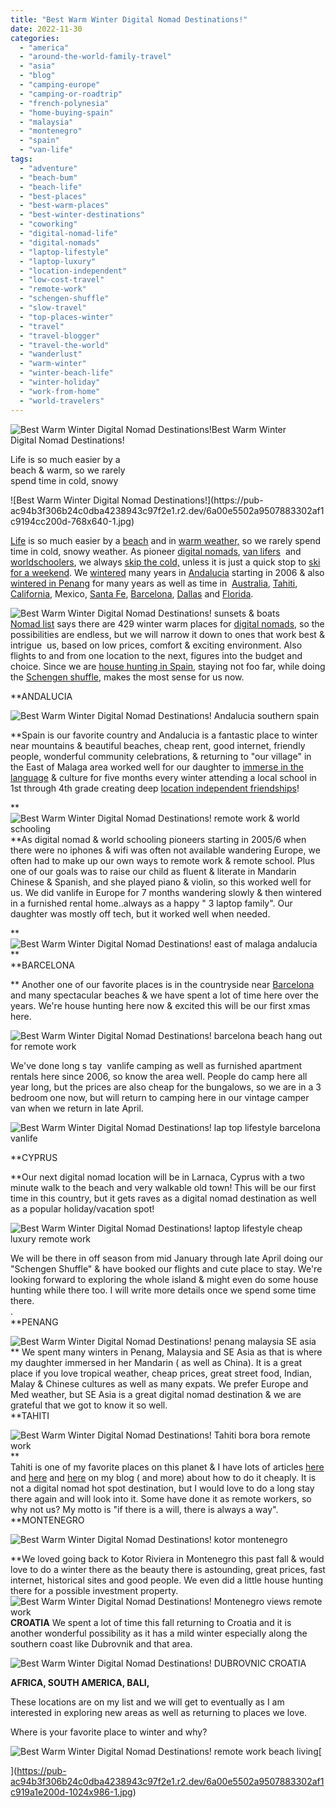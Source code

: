```yaml
---
title: "Best Warm Winter Digital Nomad Destinations!"
date: 2022-11-30
categories: 
  - "america"
  - "around-the-world-family-travel"
  - "asia"
  - "blog"
  - "camping-europe"
  - "camping-or-roadtrip"
  - "french-polynesia"
  - "home-buying-spain"
  - "malaysia"
  - "montenegro"
  - "spain"
  - "van-life"
tags: 
  - "adventure"
  - "beach-bum"
  - "beach-life"
  - "best-places"
  - "best-warm-places"
  - "best-winter-destinations"
  - "coworking"
  - "digital-nomad-life"
  - "digital-nomads"
  - "laptop-lifestyle"
  - "laptop-luxury"
  - "location-independent"
  - "low-cost-travel"
  - "remote-work"
  - "schengen-shuffle"
  - "slow-travel"
  - "top-places-winter"
  - "travel"
  - "travel-blogger"
  - "travel-the-world"
  - "wanderlust"
  - "warm-winter"
  - "winter-beach-life"
  - "winter-holiday"
  - "work-from-home"
  - "world-travelers"
---
```


![Best Warm Winter  Digital Nomad Destinations!](https://pub-ac94b3f306b24c0dba4238943c97f2e1.r2.dev/6a00e5502a9507883302af1c9194c3200d-1024x853-1.jpg)Best Warm Winter  
Digital Nomad Destinations!  
  
Life is so much easier by a  
beach & warm, so we rarely  
spend time in cold, snowy 

<!--more--> ![Best Warm Winter  Digital Nomad Destinations!](https://pub-ac94b3f306b24c0dba4238943c97f2e1.r2.dev/6a00e5502a9507883302af1c9194cc200d-768x640-1.jpg)  
[Life](http://soultravelers3new.local/2022/03/retirement-traveling-around-the-world.html) is so much easier by a [beach](http://soultravelers3new.local/2022/05/cheap-furnished-rentals-in-barcelona-beach-resort.html) and in [warm weather,](http://soultravelers3new.local/2013/01/best-white-sand-beach-.html) so we rarely spend time in cold, snowy weather. As pioneer [digital nomads](http://soultravelers3new.local/2022/09/vacation-vs-full-time-travel-digital-nomad-lifestyle.html), [van lifers](http://soultravelers3new.local/2022/06/tiny-house-on-wheels-vintage-rv-remodel-.html#more)  and [worldschoolers](http://soultravelers3new.local/2013/01/world-school-education-at-its-best-.html), we always [skip the cold,](http://soultravelers3new.local/2013/02/winter-camping-in-europe.html) unless it is just a quick stop to [ski for a weekend](http://soultravelers3new.local/2012/12/skiing-in-southern-spain.html). We [wintered](http://soultravelers3new.local/2009/11/lifestyle-design-a-winter-in-spain-extendedtravel-digitalnomad-miniretirement-4hww-travel.html) many years in [Andalucia](http://soultravelers3new.local/2009/11/whats-a-spain-winter-rental-like-extended-travel-digital-nomad-4hww-vacation-.html) starting in 2006 & also [wintered in Penang](http://soultravelers3new.local/2011/01/tropical-winter-home-in-penang-malaysia-location-indenpendent-digital-nomad-long-term-travel-tips-.html) for many years as well as time in  [Australia](http://soultravelers3new.local/2014/01/mozart-meeting-soultravelers3-blog-readers-around-the-world.html), [Tahiti](http://soultravelers3new.local/2013/01/bora-bora-overwater-bungalows-tahiti-cheap-luxury.html), [California](http://soultravelers3new.local/2014/01/california-winter-beach-escape-.html), Mexico, [Santa Fe](http://soultravelers3new.local/2014/02/romantic-winter-getaway-santa-fe.html), [Barcelona](http://soultravelers3new.local/2022/04/21-of-the-best-things-to-do-in-barcelona-in-2022.html), [Dallas](http://soultravelers3new.local/2014/02/best-extended-stay-hotel-in-dallas-hawthorn-suites-addison-galleria.html) and [Florida](http://soultravelers3new.local/2013/01/best-budget-tropical-escape-bahia-honda-by-key-west.html).   
  
![Best Warm Winter  Digital Nomad Destinations! sunsets & boats ](https://pub-ac94b3f306b24c0dba4238943c97f2e1.r2.dev/6a00e5502a9507883302af14a7e422200b-150x150-1.jpg)  
[Nomad list](https://nomadlist.com/warm-places-in-the-winter) says there are 429 winter warm places for [digital nomads](http://soultravelers3new.local/2022/08/-europes-cheapest-digital-nomad-haven-bansko.html#more), so the possibilities are endless, but we will narrow it down to ones that work best & intrigue  us, based on low prices, comfort & exciting environment. Also flights to and from one location to the next, figures into the budget and choice. Since we are [house hunting in Spain](http://soultravelers3new.local/2022/07/americans-house-hunting-in-spain-home-buying-abroad-.html), staying not foo far, while doing the [Schengen shuffle](http://soultravelers3new.local/2022/04/top-tips-for-planning-a-summer-trip-to-europe-2022-cheaply.html#more), makes the most sense for us now.   
  
**ANDALUCIA  
  
![Best Warm Winter Digital Nomad Destinations!  Andalucia southern spain ](https://pub-ac94b3f306b24c0dba4238943c97f2e1.r2.dev/6a00e5502a9507883302af1c91953a200d.jpg)  
  
**Spain is our favorite country and Andalucia is a fantastic place to winter near mountains & beautiful beaches, cheap rent, good internet, friendly people, wonderful community celebrations, & returning to "our village" in the East of Malaga area worked well for our daughter to [immerse in the language](http://soultravelers3new.local/2013/05/learning-spanish-in-spain.html) & culture for five months every winter attending a local school in 1st through 4th grade creating deep [location independent friendships](http://soultravelers3new.local/2011/02/kids-friends-travel-on-the-ultimate-family-adventure.html)!   
  
**![Best Warm Winter Digital Nomad Destinations!  remote work & world schooling ](https://pub-ac94b3f306b24c0dba4238943c97f2e1.r2.dev/6a00e5502a9507883302af14a7e4ce200b.jpg)  
**As digital nomad & world schooling pioneers starting in 2005/6 when there were no iphones & wifi was often not available wandering Europe, we often had to make up our own ways to remote work & remote school. Plus one of our goals was to raise our child as fluent & literate in Mandarin Chinese & Spanish, and she played piano & violin, so this worked well for us. We did vanlife in Europe for 7 months wandering slowly & then wintered in a furnished rental home..always as a happy " 3 laptop family". Our daughter was mostly off tech, but it worked well when needed.   
  
**![Best Warm Winter Digital Nomad Destinations!  east of malaga andalucia ](https://pub-ac94b3f306b24c0dba4238943c97f2e1.r2.dev/6a00e5502a9507883302af1c9195a7200d-150x150-1.jpg)  
**  
**BARCELONA  
  
** Another one of our favorite places is in the countryside near [Barcelona](http://soultravelers3new.local/2022/04/21-of-the-best-things-to-do-in-barcelona-in-2022.html) and many spectacular beaches & we have spent a lot of time here over the years. We're house hunting here now & excited this will be our first xmas here.  
  
![Best Warm Winter Digital Nomad Destinations!  barcelona beach hang out for remote work](https://pub-ac94b3f306b24c0dba4238943c97f2e1.r2.dev/6a00e5502a9507883302af14865570200c.jpg)  
  
We've done long s tay  vanlife camping as well as furnished apartment rentals here since 2006, so know the area well. People do camp here all year long, but the prices are also cheap for the bungalows, so we are in a 3 bedroom one now, but will return to camping here in our vintage camper van when we return in late April.   
  
![Best Warm Winter Digital Nomad Destinations!  lap top lifestyle barcelona vanlife ](https://pub-ac94b3f306b24c0dba4238943c97f2e1.r2.dev/6a00e5502a9507883302af1c9195ea200d.jpg)  
  
  
**CYPRUS  
  
**Our next digital nomad location will be in Larnaca, Cyprus with a two minute walk to the beach and very walkable old town! This will be our first time in this country, but it gets raves as a digital nomad destination as well as a popular holiday/vacation spot!  
  
![Best Warm Winter Digital Nomad Destinations! laptop lifestyle   cheap luxury remote work](https://pub-ac94b3f306b24c0dba4238943c97f2e1.r2.dev/6a00e5502a9507883302af1c91964f200d-scaled.jpg)  
  
We will be there in off season from mid January through late April doing our "Schengen Shuffle" & have booked our flights and cute place to stay. We're looking forward to exploring the whole island & might even do some house hunting while there too. I will write more details once we spend some time there.   
.   
**PENANG   
  
[](https://pub-ac94b3f306b24c0dba4238943c97f2e1.r2.dev/6a00e5502a9507883302af14aa5b61200b-1536x1332-1.jpg)![Best Warm Winter Digital Nomad Destinations!  penang malaysia SE asia ](https://pub-ac94b3f306b24c0dba4238943c97f2e1.r2.dev/6a00e5502a9507883302af14a7e673200b.jpg)** We spent many winters in Penang, Malaysia and SE Asia as that is where my daughter immersed in her Mandarin ( as well as China). It is a great place if you love tropical weather, cheap prices, great street food, Indian, Malay & Chinese cultures as well as many expats. We prefer Europe and Med weather, but SE Asia is a great digital nomad destination & we are grateful that we got to know it so well.   
**TAHITI  
  
![Best Warm Winter Digital Nomad Destinations!  Tahiti bora bora remote work](https://pub-ac94b3f306b24c0dba4238943c97f2e1.r2.dev/6a00e5502a9507883302af14865708200c-300x198-1.jpg)**  
Tahiti is one of my favorite places on this planet & I have lots of articles [here](http://soultravelers3new.local/2010/11/bora-bora-on-a-cheap-budget-travel-tahiti-moorea-and-french-polynesia.html) and [here](http://soultravelers3new.local/2011/09/moorea-cheap-and-amazing.html) and [here](http://soultravelers3new.local/2012/09/the-ultimate-tahiti-vacation-on-a-backpacker-low-budget.html) on my blog ( and more) about how to do it cheaply. It is not a digital nomad hot spot destination, but I would love to do a long stay there again and will look into it. Some have done it as remote workers, so why not us? My motto is "if there is a will, there is always a way".   
**MONTENEGRO  
  
![Best Warm Winter Digital Nomad Destinations!  kotor montenegro   ](https://pub-ac94b3f306b24c0dba4238943c97f2e1.r2.dev/6a00e5502a9507883302af14a7e8db200b-150x150-1.jpg)  
  
**We loved going back to Kotor Riviera in Montenegro this past fall & would love to do a winter there as the beauty there is astounding, great prices, fast internet, historical sites and good people. We even did a little house hunting there for a possible investment property. ![Best Warm Winter Digital Nomad Destinations!  Montenegro views remote work ](https://pub-ac94b3f306b24c0dba4238943c97f2e1.r2.dev/6a00e5502a9507883302af14a7e8fa200b-150x150-1.jpg)  
**CROATIA** We spent a lot of time this fall returning to Croatia and it is another wonderful possibility as it has a mild winter especially along the southern coast like Dubrovnik and that area.   
  
![Best Warm Winter Digital Nomad Destinations!  DUBROVNIC CROATIA ](https://pub-ac94b3f306b24c0dba4238943c97f2e1.r2.dev/6a00e5502a9507883302af1c919a1e200d-1024x986-1.jpg)  
  
**AFRICA, SOUTH AMERICA, BALI,**   
  
These locations are on my list and we will get to eventually as I am interested in exploring new areas as well as returning to places we love.   
  
Where is your favorite place to winter and why?   
  
[](https://pub-ac94b3f306b24c0dba4238943c97f2e1.r2.dev/6a00e5502a9507883302af1c919a1e200d-1024x986-1.jpg)![Best Warm Winter Digital Nomad Destinations!  remote work beach living ](https://pub-ac94b3f306b24c0dba4238943c97f2e1.r2.dev/6a00e5502a9507883302af1c919a5c200d-150x150-1.jpg)[  
  
](https://pub-ac94b3f306b24c0dba4238943c97f2e1.r2.dev/6a00e5502a9507883302af1c919a1e200d-1024x986-1.jpg)
